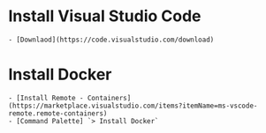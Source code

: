 # Install Visual Studio Code

    - [Downlaod](https://code.visualstudio.com/download)

# Install Docker

    - [Install Remote - Containers](https://marketplace.visualstudio.com/items?itemName=ms-vscode-remote.remote-containers)
    - [Command Palette] `> Install Docker`
